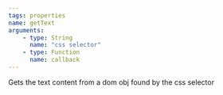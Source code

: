 ```yaml
---
tags: properties
name: getText
arguments:
    - type: String
      name: "css selector"
    - type: Function
      name: callback
---
```


Gets the text content from a dom obj found by the css selector
